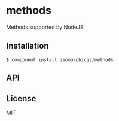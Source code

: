 
# methods

  Methods supported by NodeJS

## Installation

    $ component install isomorphicjs/methods

## API

   

## License

  MIT
